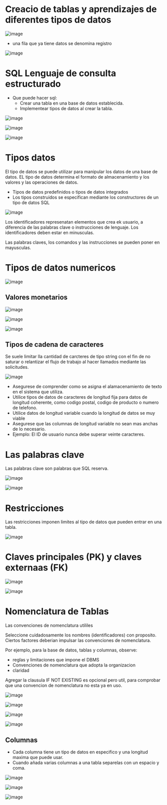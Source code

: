 # Creacio de tablas y aprendizajes de diferentes tipos de datos

![image](https://user-images.githubusercontent.com/42829215/169895977-242764cb-91c8-46f3-98ba-4156b2d9991e.png)

- una fila que ya tiene datos se denomina registro

![image](https://user-images.githubusercontent.com/42829215/169896344-42264b31-66ba-4b68-ba2e-cf858d520233.png)


# SQL Lenguaje de consulta estructurado 

- Que puede hacer sql:
  - Crear una tabla en una base de datos establecida.
  - Implementear tipos de datos al crear la tabla.

![image](https://user-images.githubusercontent.com/42829215/169896495-1424360d-a5ba-4a0f-a7ba-42cd595dd36b.png)

![image](https://user-images.githubusercontent.com/42829215/169896424-e7034b28-b6c4-4f03-9eaf-7b615d2bcf4a.png)

![image](https://user-images.githubusercontent.com/42829215/169897696-94cdc08a-1d2b-4b84-abf9-94b0985ecb61.png)


# Tipos datos

El tipo de datos se puede utilizar para manipular los datos de una base de datos. EL tipo de datos determina el formato de almacenamiento y los valores y las operaciones 
de datos.

- Tipos de datos predefinidos o tipos de datos integrados
- Los tipos construidos se especifican mediante los constructores de un tipo de datos SQL

![image](https://user-images.githubusercontent.com/42829215/169898659-9631de1f-9be6-4370-a30e-818d2e246cea.png)

Los identificadores represenatan elementos que crea ek usuario, a diferencia de las palabras clave o instrucciones de lenguaje. Los identificadores deben estar en minusculas.

Las palabras claves, los comandos y las instrucciones se pueden poner en mayusculas.

# Tipos de datos numericos

![image](https://user-images.githubusercontent.com/42829215/169898797-f32d3575-ac26-42c1-8893-3b98857a62cc.png)

## Valores monetarios

![image](https://user-images.githubusercontent.com/42829215/169899551-8c691956-52d2-4063-9ecb-c10fcdaa6855.png)

![image](https://user-images.githubusercontent.com/42829215/169899851-fee22910-8eb8-4db3-b211-ff2a62864a8f.png)

![image](https://user-images.githubusercontent.com/42829215/169900250-6443dad5-3fcc-489b-919c-822210d4faac.png)

## Tipos de cadena de caracteres 
Se suele limitar lla cantidad de carcteres de tipo string con el fin de no saturar o relantizar el flujo de trabajo al hacer llamados mediante las solicitudes.

![image](https://user-images.githubusercontent.com/42829215/169901104-2d4100b9-be25-49ec-9520-29cf197c0db1.png)

- Asegurese de comprender como se asigna el alamacenamiento de texto en el sistema que utiliza.
- Utilice tipos de datos de caracteres de longitud fija para datos de longitud coherente, como codigo postal, codigo de producto o numero de telefono.
- Utilice datos de longitud variable cuando la longitud de datos se muy viable
- Asegurese que las columnas de longitud variable no sean mas anchas de lo necesario.
- Ejemplo: El ID de usuario nunca debe superar veinte caracteres.

# Las palabras clave

Las palabras clave son palabras que SQL reserva.

![image](https://user-images.githubusercontent.com/42829215/169902402-e432d435-79b4-4692-9c40-e68727fc3a87.png)

![image](https://user-images.githubusercontent.com/42829215/169902340-04c38e20-c12c-475f-bda1-e8b935fcf302.png)

# Restricciones

Las restricciones imponen limites al tipo de datos que pueden entrar en una tabla.

![image](https://user-images.githubusercontent.com/42829215/169902619-a16bc8db-5dc4-4e93-9a96-cafcda180a79.png)

# Claves principales (PK) y claves externaas (FK)

![image](https://user-images.githubusercontent.com/42829215/169903252-c82c6edd-5781-4436-8e39-c3239f7f12ea.png)

![image](https://user-images.githubusercontent.com/42829215/169904103-f131ba72-1fd9-43bd-a9c6-a0179a90602d.png)

# Nomenclatura de Tablas
Las convenciones de nomenclatura utililes

Seleccione cuidadosamente los nombres (identificadores) con proposito.
Ciertos factores deberian impulsar las convenciones de nomenclatura.

Por ejemplo, para la base de datos, tablas y columnas, observe:
- reglas y limitaciones que impone el DBMS
- Convenciones de nomenclatura que adopta la organizacion
- claridad

Agregar la clausula IF NOT EXISTING es opcional pero util, para comprobar que una convencion de nomenclatura no esta ya en uso.

![image](https://user-images.githubusercontent.com/42829215/169905300-a453460d-9bd0-483b-8c13-668dab769603.png)

![image](https://user-images.githubusercontent.com/42829215/169905635-ebef43f4-e63e-4751-b759-0b108bd1b19d.png)

![image](https://user-images.githubusercontent.com/42829215/169905692-e13a1f44-90d9-4979-bc20-77182b81b3bc.png)

![image](https://user-images.githubusercontent.com/42829215/169905936-03aded1a-3ffa-4dcc-b9ff-adacf20e4e20.png)

## Columnas 
- Cada columna tiene un tipo de datos en especifico y una longitud maxima que puede usar.
- Cuando añada varias columnas a una tabla separelas con un espacio y coma.

![image](https://user-images.githubusercontent.com/42829215/169906197-07fa8d38-610b-4996-906d-ad1d0994ed8b.png)

![image](https://user-images.githubusercontent.com/42829215/169906278-721bf634-e003-497a-8714-432ce10f86c0.png)


![image](https://user-images.githubusercontent.com/42829215/169907577-e35e33d7-7234-497c-a6f8-bdf07d47564c.png)

